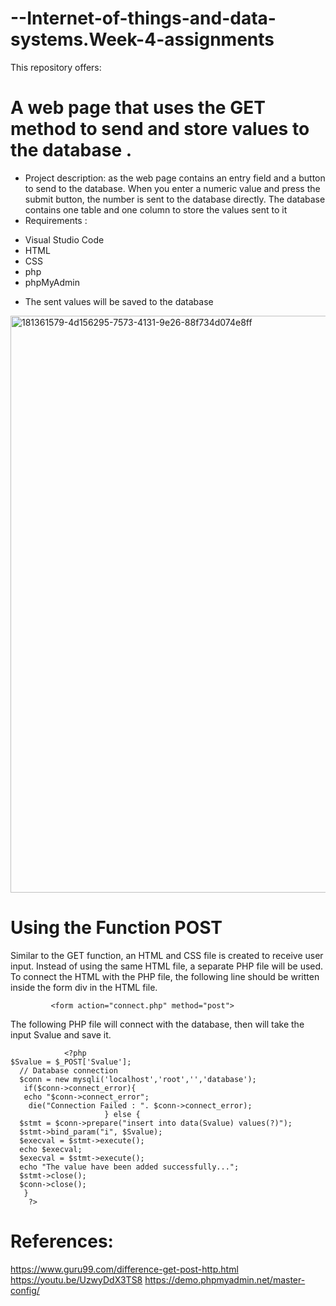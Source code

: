 # --Internet-of-things-and-data-systems.Week-4-assignments
This repository offers:
# A web page that uses the GET method to send and store values to the database .
* Project description:
as the web page contains an entry field and a button to send to the database.
When you enter a numeric value and press the submit button, the number is sent to the database directly.
The database contains one table and one column to store the values sent to it 
* Requirements :
- Visual Studio Code
- HTML
- CSS
- php
- phpMyAdmin
 * The sent values will be saved to the database
<img width="923" alt="181361579-4d156295-7573-4131-9e26-88f734d074e8ff" src="https://user-images.githubusercontent.com/108256116/182549741-a810085e-0363-4580-b0a4-34585326c7d0.png">



#  Using the Function POST
Similar to the GET function, an HTML and CSS file is created to receive user input. Instead of using the same HTML file, a separate PHP file will be used. To connect the HTML with the PHP file, the following line should be written inside the form div in the HTML file.

             <form action="connect.php" method="post">
    
The following PHP file will connect with the database, then will take the input Svalue and save it.

                <?php
    $Svalue = $_POST['Svalue'];
      // Database connection
      $conn = new mysqli('localhost','root','','database');
       if($conn->connect_error){
       echo "$conn->connect_error";
        die("Connection Failed : ". $conn->connect_error);
                         } else {
      $stmt = $conn->prepare("insert into data(Svalue) values(?)");
      $stmt->bind_param("i", $Svalue);
      $execval = $stmt->execute();
      echo $execval;
      $execval = $stmt->execute();
      echo "The value have been added successfully...";
      $stmt->close();
      $conn->close();
       }
        ?>
  
  
#  References:
 https://www.guru99.com/difference-get-post-http.html 
 https://youtu.be/UzwyDdX3TS8
 https://demo.phpmyadmin.net/master-config/
 
